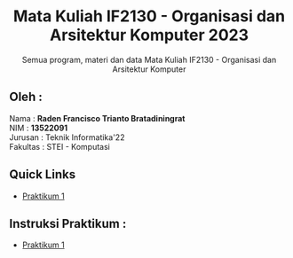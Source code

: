 <div align="center">
<h1>Mata Kuliah IF2130 - Organisasi dan Arsitektur Komputer 2023</h1>
Semua program, materi dan data Mata Kuliah IF2130 - Organisasi dan Arsitektur Komputer   
</div> 

## Oleh : 
Nama : **Raden Francisco Trianto Bratadiningrat**  
NIM : **13522091**   
Jurusan : Teknik Informatika'22  
Fakultas : STEI - Komputasi  

## Quick Links
- [Praktikum 1](https://github.com/NoHaitch/Orkom_2023/tree/main/Praktikum/Praktikum_1)

## Instruksi Praktikum :
- [Praktikum 1](https://docs.google.com/document/d/1tnB8q_mMsl0FyZHU8P41Ya2baeDcJBQ-ByF6CzZ1ZuA/edit?usp=sharing)